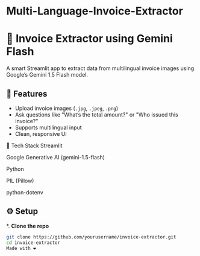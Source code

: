 # Multi-Language-Invoice-Extractor
# 🧾 Invoice Extractor using Gemini Flash

A smart Streamlit app to extract data from multilingual invoice images using Google’s Gemini 1.5 Flash model.

## 🚀 Features
- Upload invoice images (`.jpg`, `.jpeg`, `.png`)
- Ask questions like "What’s the total amount?" or "Who issued this invoice?"
- Supports multilingual input
- Clean, responsive UI

🧠 Tech Stack
Streamlit

Google Generative AI (gemini-1.5-flash)

Python

PIL (Pillow)

python-dotenv

## ⚙️ Setup

*. **Clone the repo**
```bash
git clone https://github.com/yourusername/invoice-extractor.git
cd invoice-extractor
Made with ❤️

